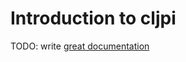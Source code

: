 # Introduction to cljpi

TODO: write [great documentation](http://jacobian.org/writing/what-to-write/)
